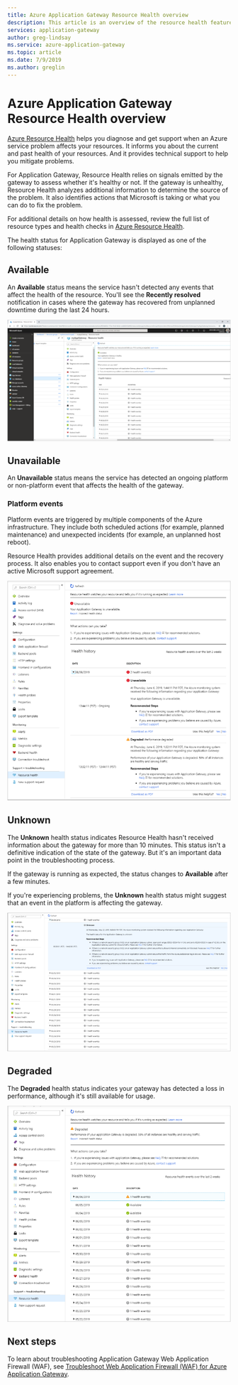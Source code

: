 ```yaml
---
title: Azure Application Gateway Resource Health overview 
description: This article is an overview of the resource health feature for Azure Application Gateway
services: application-gateway
author: greg-lindsay
ms.service: azure-application-gateway
ms.topic: article
ms.date: 7/9/2019
ms.author: greglin
---
```


# Azure Application Gateway Resource Health overview

[Azure Resource Health](/azure/service-health/resource-health-overview) helps you diagnose and get support when an Azure service problem affects your resources. It informs you about the current and past health of your resources. And it provides technical support to help you mitigate problems.

For Application Gateway, Resource Health relies on signals emitted by the gateway to assess whether it's healthy or not. If the gateway is unhealthy, Resource Health analyzes additional information to determine the source of the problem. It also identifies actions that Microsoft is taking or what you can do to fix the problem.

For additional details on how health is assessed, review the full list of resource types and health checks in [Azure Resource Health](/azure/service-health/resource-health-checks-resource-types#microsoftnetworkapplicationgateways).


The health status for Application Gateway is displayed as one of the following statuses:

## Available

An **Available** status means the service hasn't detected any events that affect the health of the resource. You'll see the **Recently resolved** notification in cases where the gateway has recovered from unplanned downtime during the last 24 hours.

![Available health status](media/resource-health-overview/available-full.png)

## Unavailable

An **Unavailable** status means the service has detected an ongoing platform or non-platform event that affects the health of the gateway.

### Platform events

Platform events are triggered by multiple components of the Azure infrastructure. They include both scheduled actions (for example, planned maintenance) and unexpected incidents (for example, an unplanned host reboot).

Resource Health provides additional details on the event and the recovery process. It also enables you to contact support even if you don't have an active Microsoft support agreement.

![Unavailable status](media/resource-health-overview/unavailable.png)

## Unknown

The **Unknown** health status indicates Resource Health hasn't received information about the gateway for more than 10 minutes. This status isn't a definitive indication of the state of the gateway. But it's an important data point in the troubleshooting process.

If the gateway is running as expected, the status changes to **Available** after a few minutes.

If you're experiencing problems,  the **Unknown** health status might suggest that an event in the platform is affecting the gateway.

![Unknown status](media/resource-health-overview/unknown.png)

## Degraded

The **Degraded** health status indicates your gateway has detected a loss in performance, although it's still available for usage.

![Degrated status](media/resource-health-overview/degraded.png)

## Next steps

To learn about troubleshooting Application Gateway Web Application Firewall (WAF), see [Troubleshoot Web Application Firewall (WAF) for Azure Application Gateway](../web-application-firewall/ag/web-application-firewall-troubleshoot.md).